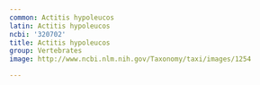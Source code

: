 ```yaml
---
common: Actitis hypoleucos
latin: Actitis hypoleucos
ncbi: '320702'
title: Actitis hypoleucos
group: Vertebrates
image: http://www.ncbi.nlm.nih.gov/Taxonomy/taxi/images/1254

---
```

